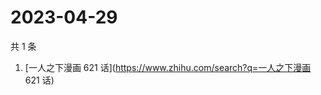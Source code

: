 # 2023-04-29

共 1 条

<!-- BEGIN -->
<!-- 最后更新时间 Sat Apr 29 2023 00:10:54 GMT+0800 (China Standard Time) -->

1. [一人之下漫画 621 话](https://www.zhihu.com/search?q=一人之下漫画 621 话)

<!-- END -->
